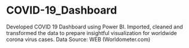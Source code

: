 # COVID-19_Dashboard
Developed COVID 19 Dashboard using Power BI. Imported, cleaned and transformed the data to prepare insightful visualization for worldwide corona virus cases. 
Data Source: WEB (Worldometer.com)

